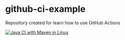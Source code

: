 # github-ci-example
Repository created for learn how to use GitHub Actions

[![Java CI with Maven in Linux](https://github.com/Bellocci/github-ci-example/actions/workflows/maven.yml/badge.svg)](https://github.com/Bellocci/github-ci-example/actions/workflows/maven.yml)
